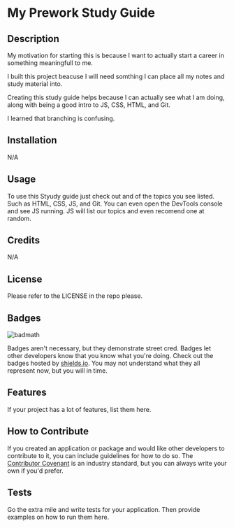 # My Prework Study Guide

## Description

My motivation for starting this is because I want to actually start a career in something meaningfull to me.

I built this project beacuse I will need somthing I can place all my notes and study material into.

Creating this study guide helps because I can actually see what I am doing, along with being a good intro to JS, CSS, HTML, and Git.

I learned that branching is confusing.


## Installation

N/A

## Usage

To use this Styudy guide just check out and of the topics you see listed. Such as HTML, CSS, JS, and Git.
You can even open the DevTools console and see JS running.
JS will list our topics and even recomend one at random.



## Credits

N/A

## License

Please refer to the LICENSE in the repo please.

## Badges

![badmath](https://img.shields.io/github/languages/top/nielsenjared/badmath)

Badges aren't necessary, but they demonstrate street cred. Badges let other developers know that you know what you're doing. Check out the badges hosted by [shields.io](https://shields.io/). You may not understand what they all represent now, but you will in time.

## Features

If your project has a lot of features, list them here.

## How to Contribute

If you created an application or package and would like other developers to contribute to it, you can include guidelines for how to do so. The [Contributor Covenant](https://www.contributor-covenant.org/) is an industry standard, but you can always write your own if you'd prefer.

## Tests

Go the extra mile and write tests for your application. Then provide examples on how to run them here.
